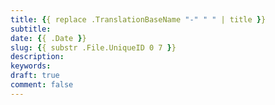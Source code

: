 ```yaml
---
title: {{ replace .TranslationBaseName "-" " " | title }}
subtitle:
date: {{ .Date }}
slug: {{ substr .File.UniqueID 0 7 }}
description:
keywords:
draft: true
comment: false
---
```

